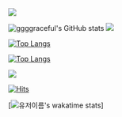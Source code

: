 <!-- https://github.com/kyechan99/capsule-render#color -->
<img align=center src="https://capsule-render.vercel.app/api?type=waving&color=0:EEFF00,100:a82da8&height=300&section=header&text=ggggraceful&fontSize=90"/>

<!-- <img align=center src="https://capsule-render.vercel.app/api?type=waving&color=auto&height=300&section=header&text=ggggraceful&fontSize=90"/>
 -->
<!-- <div align=center> -->

<!-- https://github.com/anuraghazra/github-readme-stats -->
<!-- ![ggggraceful's GitHub stats](https://github-readme-stats.vercel.app/api?username=ggggraceful&show_icons=true&theme=tokyonight) -->
![ggggraceful's GitHub stats](https://github-readme-stats.vercel.app/api?username=ggggraceful&show_icons=true&theme=radical)
<img src="http://mazassumnida.wtf/api/v2/generate_badge?boj=ggggraceful">

[![Top Langs](https://github-readme-stats.vercel.app/api/top-langs/?username=ggggraceful&langs_count=8)](https://github.com/anuraghazra/github-readme-stats)

[![Top Langs](https://github-readme-stats.vercel.app/api/top-langs/?username=ggggraceful&layout=compact)](https://github.com/anuraghazra/github-readme-stats)

![](https://visitor-badge.glitch.me/badge?page_id=ggggraceful)

<!-- https://hits.seeyoufarm.com/ -->
[![Hits](https://hits.seeyoufarm.com/api/count/incr/badge.svg?url=https%3A%2F%2Fgithub.com%2Fggggraceful&count_bg=%237BACED&title_bg=%23555555&icon=&icon_color=%23E7E7E7&title=hits&edge_flat=false)](https://hits.seeyoufarm.com)

[![유저이름's wakatime stats](https://github-readme-stats.vercel.app/api/wakatime?username=ggggraceful)]
